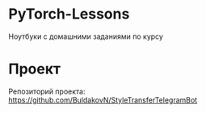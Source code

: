 # PyTorch-Lessons
Ноутбуки с домашними заданиями по курсу


# Проект
Репозиторий проекта: https://github.com/BuldakovN/StyleTransferTelegramBot

